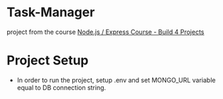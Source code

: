 # Task-Manager
project from the course [Node.js / Express Course - Build 4 Projects](https://www.youtube.com/watch?v=qwfE7fSVaZM)
# Project Setup

* In order to run the project, setup .env and set MONGO_URL variable equal to DB connection string.
